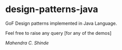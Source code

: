 # design-patterns-java
GoF Design patterns implemented in Java Language. 

  Feel free to raise any query [for any of the demos]

*Mahendra C. Shinde*
